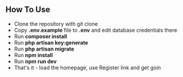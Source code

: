 ## How To Use

-   Clone the repository with git clone
-   Copy **.env.example** file to **.env** and edit database credentials there
-   Run **composer install**
-   Run **php artisan key:generate**
-   Run **php artisan migrate**
-   Run **npm install**
-   Run **npm run dev**
-   That's it - load the homepage, use Register link and get goin
